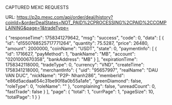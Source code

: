 CAPTURED MEXC REQUESTS



URL: https://p2p.mexc.com/api/order/deal/history?coinId=&orderDealStates=NOT_PAID%2CPROCESSING%2CPAID%2CCOMPLAINING&page=1&tradeType=

{
    "responseTime": 1758341279642,
    "msg": "success",
    "code": 0,
    "data": [
        {
            "id": "d1550768525717771264",
            "quantity": 75.5287,
            "price": 26480,
            "amount": 2000000,
            "coinName": "USDT",
            "state": 0,
            "paymentInfo": [
                {
                    "id": 1716627,
                    "payMethod": 1,
                    "bankName": "MB",
                    "account": "0201000670358",
                    "bankAddress": "MB"
                }
            ],
            "expirationTime": 1758342118000,
            "tradeType": 0,
            "currency": "VND",
            "createTime": 1758341218000,
            "merchantInfo": {
                "uid": "95657997",
                "realName": "DAU VAN DUC",
                "nickName": "P2P- Nhanh286",
                "memberId": "e86d5acdaa654c31be90f8a0b55a1afe",
                "greenDiamond": false,
                "roleType": 0,
                "roleName": ""
            },
            "complaining": false,
            "unreadCount": 0,
            "fastTrade": false
        }
    ],
    "page": {
        "total": 1,
        "currPage": 1,
        "pageSize": 10,
        "totalPage": 1
    }
}